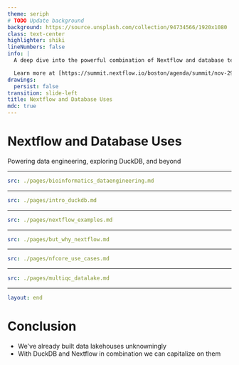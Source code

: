 ```yaml
---
theme: seriph
# TODO Update background
background: https://source.unsplash.com/collection/94734566/1920x1080
class: text-center
highlighter: shiki
lineNumbers: false
info: |
  A deep dive into the powerful combination of Nextflow and database technologies. We’ll discuss the evolving landscape of data engineering in after era of big data. We’ll explore how a Nextflow plugin can rival popular tools, opening up new possibilities for data transformations and pipelining. Next, we’ll delve into the historical use of files over databases in bioinformatics and learn about the paradigm-shifting potential of DuckDB and Apache Arrow through biobear. Lastly, we’ll explore the complimentary pairing of DuckDB and Nextflow, bridging the gap between file-based and database approaches for big data processing.

  Learn more at [https://summit.nextflow.io/boston/agenda/summit/nov-29-database-uses/](https://summit.nextflow.io/boston/agenda/summit/nov-29-database-uses/).
drawings:
  persist: false
transition: slide-left
title: Nextflow and Database Uses
mdc: true
---
```


# Nextflow and Database Uses

Powering data engineering, exploring DuckDB, and beyond

<!-- TODO Do the oar for datalakehouse -->

---

```yaml
src: ./pages/bioinformatics_dataengineering.md
```

---

```yaml
src: ./pages/intro_duckdb.md
```

---

```yaml
src: ./pages/nextflow_examples.md
```

---

```yaml
src: ./pages/but_why_nextflow.md
```

---

```yaml
src: ./pages/nfcore_use_cases.md
```

---

```yaml
src: ./pages/multiqc_datalake.md
```

---

```yaml
layout: end
```

# Conclusion

<v-clicks>

- We've already built data lakehouses unknowningly
- With DuckDB and Nextflow in combination we can capitalize on them

</v-clicks>

<Logos/>

